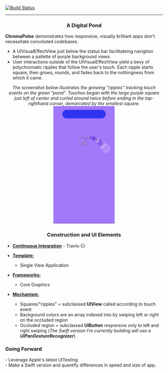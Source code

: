 [![Build Status](https://travis-ci.org/MadArkitekt/ChromaPulse.svg?branch=master)](https://travis-ci.org/MadArkitekt/ChromaPulse)
<hr>
<center><h3>A Digital Pond</h3></center>
<p><strong>ChromaPulse</strong> demonstrates how responsive, visually brilliant apps don't necessitate convoluted codebases.</p>
<p>
<ul>
    <li>A UIVisualEffectView just below the status bar facilitateing navigtion between a pallette of purple background views.</li>
    <li>User interactions outside of the UIVisualEffectView yield a bevy of polychromatic ripples that follow the user's touch. Each ripple starts square, then grows, rounds, and fades back to the nothingness from which it came.</li>
</ul>
</p>
<center><em>The screenshot below illustrates the growing "ripples" tracking touch events on the green "pond". Touches began with the large purple square just left of center and curled around twice before ending in the top-righthand corner, demarcated by the smallest square. </em></center>  
<center><img style="float: center" src="ChromaPulse.gif" width=195.25 height=375></center>
<center><h3>Construction and UI Elements</h3></center>

- <strong><u>Continuous Integration</u></strong>
        - Travis-Ci
- <strong><u>Template:</u></strong>
	- Single View Application  
 
- <strong><u>Frameworks:</u></strong>
	- Core Graphics
 
- <strong><u>Mechanism:</u></strong>
	- Squares/"ripples" = subclassed <strong>UIView</strong> called according to touch event
	- Background colors are an array indexed into by swiping left or right on the occluded region<br>
	- Occluded region = subclassed <strong>UIButton</strong> responsive only to left and right swiping (*The Swift version I'm currently building will use a <strong>UIPanGestureRecognizer</strong>*)

<h3>Going Forward</h3>
	- Leverage Apple's latest UITesting<br>
	- Make a Swift version and quantify differences in speed and size of app.

